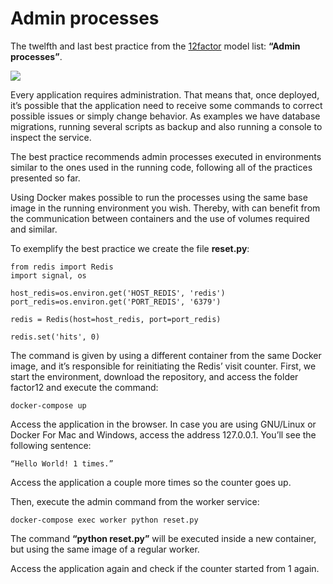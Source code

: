 # Admin processes

The twelfth and last best practice from the [12factor](http://12factor.net) model list: **“Admin processes”**.

![](images/admin1.png)

Every application requires administration. That means that, once deployed, it’s possible that the application need to receive some commands to correct possible issues or simply change behavior. As examples we have database migrations, running several scripts as backup and also running a console to inspect the service.

The best practice recommends admin processes executed in environments similar to the ones used in the running code, following all of the practices presented so far.

Using Docker makes possible to run the processes using the same base image in the running environment you wish. Thereby, with can benefit from the communication between containers and the use of volumes required and similar.

To exemplify the best practice we create the file **reset.py**:

```
from redis import Redis
import signal, os

host_redis=os.environ.get('HOST_REDIS', 'redis')
port_redis=os.environ.get('PORT_REDIS', '6379')

redis = Redis(host=host_redis, port=port_redis)

redis.set('hits', 0)
```

The command is given by using a different container from the same Docker image, and it’s responsible for reinitiating the Redis’ visit counter. First, we start the environment, download the repository, and access the folder factor12 and execute the command:

```
docker-compose up
```

Access the application in the browser. In case you are using GNU/Linux or Docker For Mac and Windows, access the address 127.0.0.1. You’ll see the following sentence:

```
“Hello World! 1 times.”
```

Access the application a couple more times so the counter goes up.

Then, execute the admin command from the worker service:

```
docker-compose exec worker python reset.py
```

The command **“python reset.py”** will be executed inside a new container, but using the same image of a regular worker.

Access the application again and check if the counter started from 1 again.
